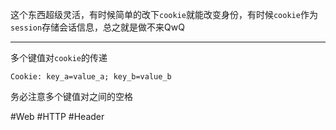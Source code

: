 这个东西超级灵活，有时候简单的改下`cookie`就能改变身份，有时候`cookie`作为`session`存储会话信息，总之就是做不来QwQ

---
多个键值对`cookie`的传递
```http
Cookie: key_a=value_a; key_b=value_b
```
务必注意多个键值对之间的空格

#Web #HTTP #Header 